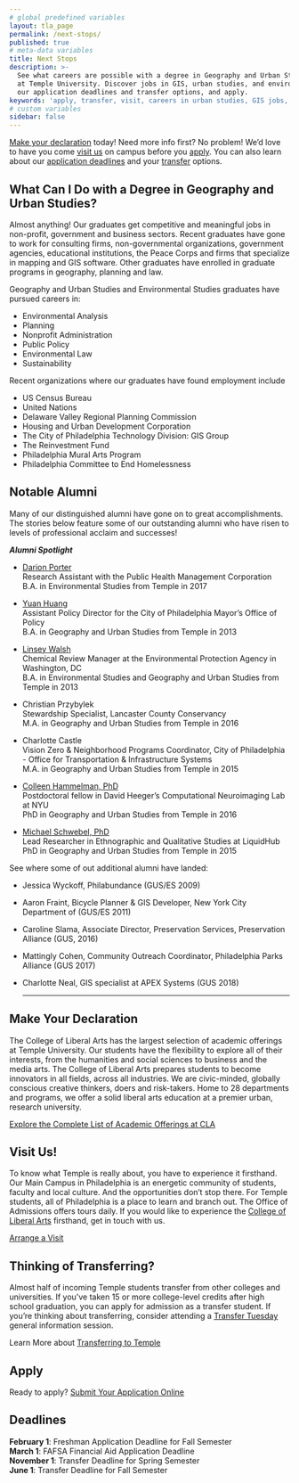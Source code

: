 ```yaml
---
# global predefined variables
layout: tla_page
permalink: /next-stops/
published: true
# meta-data variables
title: Next Stops
description: >-
  See what careers are possible with a degree in Geography and Urban Studies from the College of Liberal Arts
  at Temple University. Discover jobs in GIS, urban studies, and environmental science. Visit us, learn about
  our application deadlines and transfer options, and apply.
keywords: 'apply, transfer, visit, careers in urban studies, GIS jobs, jobs for environmental science majors'
# custom variables
sidebar: false
---
```

[Make your declaration](#make-your-declaration) today! Need more info first? No problem! We’d love to have you come [visit us](#visit-us) on campus before you [apply](#apply). You can also learn about our [application deadlines](#deadlines) and your [transfer](#thinking-of-transferring) options.

## What Can I Do with a Degree in Geography and Urban Studies?
Almost anything! Our graduates get competitive and meaningful jobs in non-profit, government and business sectors. Recent graduates have gone to work for consulting firms, non-governmental organizations, government agencies, educational institutions, the Peace Corps and firms that specialize in mapping and GIS software. Other graduates have enrolled in graduate programs in geography, planning and law.

Geography and Urban Studies and Environmental Studies graduates have pursued careers in:
- Environmental Analysis
- Planning
- Nonprofit Administration
- Public Policy 
- Environmental Law
- Sustainability 

Recent organizations where our graduates have found employment include

- US Census Bureau
- United Nations
- Delaware Valley Regional Planning Commission
- Housing and Urban Development Corporation
- The City of Philadelphia Technology Division: GIS Group
- The Reinvestment Fund
- Philadelphia Mural Arts Program
- Philadelphia Committee to End Homelessness

## Notable Alumni
Many of our distinguished alumni have gone on to great accomplishments. The stories below feature some of our outstanding alumni who have risen to levels of professional acclaim and successes!

**_Alumni Spotlight_**

- [Darion Porter](https://liberalarts.temple.edu/news/darion-porter)<br/>
  Research Assistant with the Public Health Management Corporation<br/>
  B.A. in Environmental Studies from Temple in 2017<br/>

- [Yuan Huang](https://liberalarts.temple.edu/news/alumni-spotlight-yuan-huang)<br/>
  Assistant Policy Director for the City of Philadelphia Mayor’s Office of Policy<br/>
  B.A. in Geography and Urban Studies from Temple in 2013<br/>
  
- [Linsey Walsh](https://liberalarts.temple.edu/news/alumni-spotlight-linsey-walsh)<br/>
  Chemical Review Manager at the Environmental Protection Agency in Washington, DC<br/>
  B.A. in Environmental Studies and Geography and Urban Studies from Temple in 2013<br/>
  
- Christian Przybylek<br/>
  Stewardship Specialist, Lancaster County Conservancy<br/>
  M.A. in Geography and Urban Studies from Temple in 2016<br/>
  
- Charlotte Castle<br/>
  Vision Zero & Neighborhood Programs Coordinator, City of Philadelphia - Office for Transportation & Infrastructure Systems<br/>
  M.A. in Geography and Urban Studies from Temple in 2015<br/>
  
- [Colleen Hammelman, PhD](https://liberalarts.temple.edu/news/alumni-spotlight-colleen-hammelman)<br/>
  Postdoctoral fellow in David Heeger’s Computational Neuroimaging Lab at NYU<br/>
  PhD in Geography and Urban Studies from Temple in 2016<br/>
  
 - [Michael Schwebel, PhD](https://liberalarts.temple.edu/news/alumni-spotlight-michael-schwebel)<br/>
  Lead Researcher in Ethnographic and Qualitative Studies at LiquidHub<br/>
  PhD in Geography and Urban Studies from Temple in 2015<br/>

See where some of out additional alumni have landed:
- Jessica Wyckoff, Philabundance (GUS/ES 2009)<br/>
- Aaron Fraint, Bicycle Planner & GIS Developer, New York City Department of (GUS/ES 2011)<br/>
- Caroline Slama, Associate Director, Preservation Services, Preservation Alliance (GUS, 2016)<br/>
- Mattingly Cohen, Community Outreach Coordinator, Philadelphia Parks Alliance (GUS 2017)<br/>
- Charlotte Neal, GIS specialist at APEX Systems (GUS 2018)<br/>

  ___

## Make Your Declaration
The College of Liberal Arts has the largest selection of academic offerings at Temple University. Our students have the flexibility to explore all of their interests, from the humanities and social sciences to business and the media arts. The College of Liberal Arts prepares students to become innovators in all fields, across all industries. We are civic-minded, globally conscious creative thinkers, doers and risk-takers. Home to 28 departments and programs, we offer a solid liberal arts education at a premier urban, research university.

[Explore the Complete List of Academic Offerings at CLA](https://liberalarts.temple.edu/)

## Visit Us!
To know what Temple is really about, you have to experience it firsthand. Our Main Campus in Philadelphia is an energetic community of students, faculty and local culture. And the opportunities don’t stop there. For Temple students, all of Philadelphia is a place to learn and branch out. The Office of Admissions offers tours daily. If you would like to experience the [College of Liberal Arts](https://liberalarts.temple.edu/) firsthand, get in touch with us.

[Arrange a Visit](http://admissions.temple.edu/visit)

## Thinking of Transferring?
Almost half of incoming Temple students transfer from other colleges and universities. If you’ve taken 15 or more college-level credits after high school graduation, you can apply for admission as a transfer student. If you’re thinking about transferring, consider attending a [Transfer Tuesday](http://admissions.temple.edu/visit/transfer-tuesday) general information session.

Learn More about [Transferring to Temple](https://admissions.temple.edu/apply/transfer-applicant)

## Apply
Ready to apply? [Submit Your Application Online](http://admissions.temple.edu/apply)

## Deadlines
**February 1**: Freshman Application Deadline for Fall Semester<br/>
**March 1**: FAFSA Financial Aid Application Deadline<br/>
**November 1**: Transfer Deadline for Spring Semester<br/>
**June 1**: Transfer Deadline for Fall Semester<br/>

